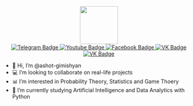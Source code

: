 <div id="header" align="center">
  <img src="https://media.giphy.com/media/M9gbBd9nbDrOTu1Mqx/giphy.gif" width="100"/>
</div>

<div id="badges" align="center">
  <a href="https://t.me/gimishyan">
    <img src="https://img.shields.io/badge/Telegram-white?style=for-the-badge&logo=telegram&logoColor=white" alt="Telegram Badge"/>
  </a>
  <a href="your-youtube-URL">
    <img src="https://img.shields.io/badge/YouTube-white?style=for-the-badge&logo=youtube&logoColor=red" alt="Youtube Badge"/>
  </a>
  <a href="your-facebook-URL">
    <img src="https://img.shields.io/badge/Facebook-white?style=for-the-badge&logo=facebook&logoColor=blue" alt="Facebook Badge"/>
  </a>
   <a href="gimishyan.aa@phystech.edu">
    <img src="https://img.shields.io/badge/Gmail-white?style=for-the-badge&logo=gmail&logoColor=red" alt="VK Badge"/>
  </a>
  <a href="your-vkontake-URL">
    <img src="https://img.shields.io/badge/VK-white?style=for-the-badge&logo=vk&logoColor=blue" alt="VK Badge"/>
  </a>
</div>

<div id="badges" align="center">
<img src="https://komarev.com/ghpvc/?username=ashot-gimishyan&style=flat-square&color=brightgreen" alt=""/>
</div>


- 👋 Hi, I’m @ashot-gimishyan
- 💻 I’m looking to collaborate on real-life projects
- 📊 I’m interested in Probability Theory, Statistics and Game Thoery
- 🐍 I’m currently studying Artificial Intelligence and Data Analytics with Python
